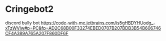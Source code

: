 # Cringebot2
discord bully bot
https://code-with-me.jetbrains.com/is5gHBDYHUodg_-xTzWVlw#p=PC&fp=AD2C68B00F33274EBED0707B207BDB3B54B606746CF4A389A765A207F860DF6F
